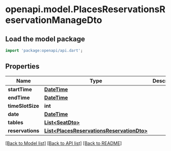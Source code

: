 # openapi.model.PlacesReservationsReservationManageDto

## Load the model package
```dart
import 'package:openapi/api.dart';
```

## Properties
Name | Type | Description | Notes
------------ | ------------- | ------------- | -------------
**startTime** | [**DateTime**](DateTime.md) |  | [optional] 
**endTime** | [**DateTime**](DateTime.md) |  | [optional] 
**timeSlotSize** | **int** |  | [optional] 
**date** | [**DateTime**](DateTime.md) |  | [optional] 
**tables** | [**List&lt;SeatDto&gt;**](SeatDto.md) |  | [optional] 
**reservations** | [**List&lt;PlacesReservationsReservationDto&gt;**](PlacesReservationsReservationDto.md) |  | [optional] 

[[Back to Model list]](../README.md#documentation-for-models) [[Back to API list]](../README.md#documentation-for-api-endpoints) [[Back to README]](../README.md)


